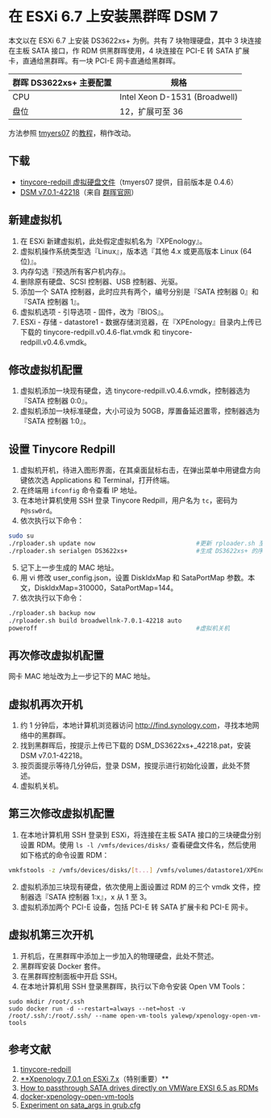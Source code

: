 # 在 ESXi 6.7 上安装黑群晖 DSM 7

本文以在 ESXi 6.7 上安装 DS3622xs+ 为例。共有 7 块物理硬盘，其中 3 块连接在主板 SATA 接口，作 RDM 供黑群晖使用，4 块连接在 PCI-E 转 SATA 扩展卡，直通给黑群晖。有一块 PCI-E 网卡直通给黑群晖。

|群晖 DS3622xs+ 主要配置|规格|
| ----------- | ----------- |
|CPU|Intel Xeon D-1531 (Broadwell)|
|盘位|12，扩展可至 36|

方法参照 [tmyers07](<https://github.com/tmyers07>) 的[教程](<https://www.tsunati.com/blog/xpenology-7-0-1-on-esxi-7-x>)，稍作改动。

## 下载
- [tinycore-redpill 虚拟硬盘文件](<https://drive.google.com/drive/folders/1nRoggLEVLRbKagIaP3aE28m73agiEGpQ>)（tmyers07 提供，目前版本是 0.4.6）
- [DSM v7.0.1-42218](<https://global.download.synology.com/download/DSM/release/7.0.1/42218/DSM_DS3622xs%2B_42218.pat>)（来自 [群晖官网](<https://archive.synology.com/download/Os/DSM>)）

## 新建虚拟机
1. 在 ESXi 新建虚拟机，此处假定虚拟机名为『XPEnology』。
2. 虚拟机操作系统类型选『Linux』，版本选『其他 4.x 或更高版本 Linux (64位)』。
3. 内存勾选『预选所有客户机内存』。
4. 删除原有硬盘、SCSI 控制器、USB 控制器、光驱。
5. 添加一个 SATA 控制器，此时应共有两个，编号分别是『SATA 控制器 0』和『SATA 控制器 1』。
6. 虚拟机选项 - 引导选项 - 固件，改为『BIOS』。
7. ESXi - 存储 - datastore1 - 数据存储浏览器，在『XPEnology』目录内上传已下载的 tinycore-redpill.v0.4.6-flat.vmdk 和 tinycore-redpill.v0.4.6.vmdk。

## 修改虚拟机配置
1. 虚拟机添加一块现有硬盘，选 tinycore-redpill.v0.4.6.vmdk，控制器选为『SATA 控制器 0:0』。
2. 虚拟机添加一块标准硬盘，大小可设为 50GB，厚置备延迟置零，控制器选为『SATA 控制器 1:0』。

## 设置 Tinycore Redpill
1. 虚拟机开机，待进入图形界面，在其桌面鼠标右击，在弹出菜单中用键盘方向键依次选 Applications 和 Terminal，打开终端。
2. 在终端用 `ifconfig` 命令查看 IP 地址。
3. 在本地计算机使用 SSH 登录 Tinycore Redpill，用户名为 `tc`，密码为 `P@ssw0rd`。
4. 依次执行以下命令：

```sh
sudo su
./rploader.sh update now                            #更新 rploader.sh 至最新
./rploader.sh serialgen DS3622xs+                   #生成 DS3622xs+ 的序列号和 MAC 地址，并写入 user_config.json
```

5. 记下上一步生成的 MAC 地址。
6. 用 vi 修改 user_config.json，设置 DiskIdxMap 和 SataPortMap 参数。本文，DiskIdxMap=310000，SataPortMap=144。
7. 依次执行以下命令：

```sh
./rploader.sh backup now
./rploader.sh build broadwellnk-7.0.1-42218 auto
poweroff                                            #虚拟机关机
```

## 再次修改虚拟机配置
网卡 MAC 地址改为上一步记下的 MAC 地址。

## 虚拟机再次开机
1. 约 1 分钟后，本地计算机浏览器访问 <http://find.synology.com>，寻找本地网络中的黑群晖。
2. 找到黑群晖后，按提示上传已下载的 DSM_DS3622xs+\_42218.pat，安装 DSM v7.0.1-42218。
3. 按页面提示等待几分钟后，登录 DSM，按提示进行初始化设置，此处不赘述。
4. 虚拟机关机。

## 第三次修改虚拟机配置
1. 在本地计算机用 SSH 登录到 ESXi，将连接在主板 SATA 接口的三块硬盘分别设置 RDM。使用 `ls -l /vmfs/devices/disks/` 查看硬盘文件名，然后使用如下格式的命令设置 RDM：

```sh
vmkfstools -z /vmfs/devices/disks/[t...] /vmfs/volumes/datastore1/XPEnology/[...]_RDM.vmdk
```

2. 虚拟机添加三块现有硬盘，依次使用上面设置过 RDM 的三个 vmdk 文件，控制器选『SATA 控制器 1:x』，x 从 1 至 3。
3. 虚拟机添加两个 PCI-E 设备，包括 PCI-E 转 SATA 扩展卡和 PCI-E 网卡。

## 虚拟机第三次开机
1. 开机后，在黑群晖中添加上一步加入的物理硬盘，此处不赘述。
2. 黑群晖安装 Docker 套件。
3. 在黑群晖控制面板中开启 SSH。
4. 在本地计算机用 SSH 登录黑群晖，执行以下命令安装 Open VM Tools：

```
sudo mkdir /root/.ssh
sudo docker run -d --restart=always --net=host -v /root/.ssh/:/root/.ssh/ --name open-vm-tools yalewp/xpenology-open-vm-tools
```

## 参考文献
1. [tinycore-redpill](<https://github.com/pocopico/tinycore-redpill>)
2. [**Xpenology 7.0.1 on ESXi 7.x](<https://www.tsunati.com/blog/xpenology-7-0-1-on-esxi-7-x>)（特别重要）**
3. [How to passthrough SATA drives directly on VMWare EXSI 6.5 as RDMs](<https://gist.github.com/Hengjie/1520114890bebe8f805d337af4b3a064>)
4. [docker-xpenology-open-vm-tools](<https://github.com/yale-wp/docker-xpenology-open-vm-tools>)
5. [Experiment on sata_args in grub.cfg](<https://gugucomputing.wordpress.com/2018/11/11/experiment-on-sata_args-in-grub-cfg>)
